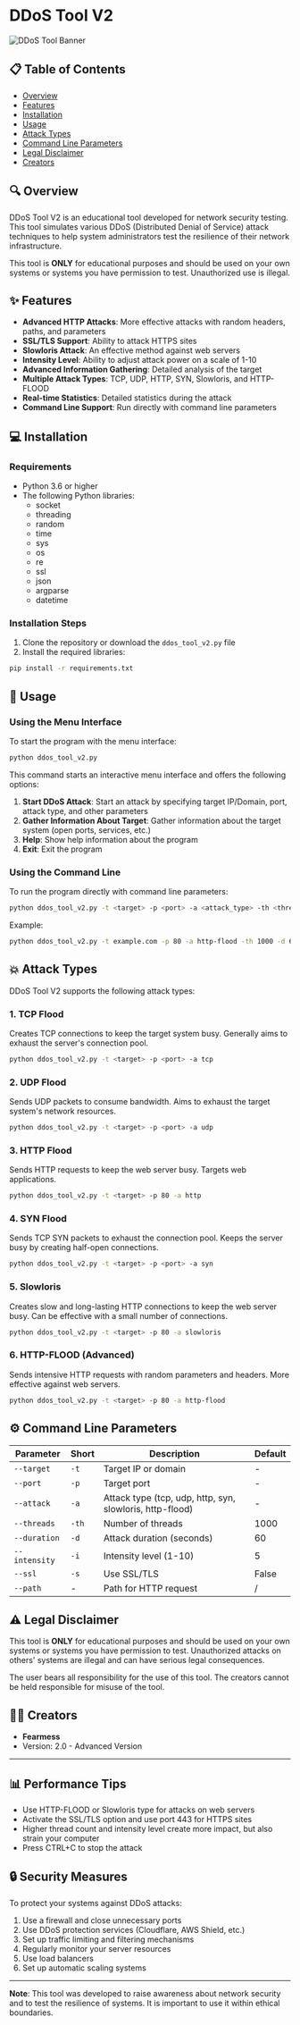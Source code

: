 # DDoS Tool V2

![DDoS Tool Banner](https://cdn.glitch.global/20bb1161-dcd0-4cd9-af15-400cf2bf1f5c/20250411_0024_Fearmess%20Ddos%20Tan%C4%B1t%C4%B1m%C4%B1_simple_compose_01jrgs9vxae5p9fpc9abzhyh53%20(1).png?v=1744320400556)

## 📋 Table of Contents

- [Overview](#overview)
- [Features](#features)
- [Installation](#installation)
- [Usage](#usage)
- [Attack Types](#attack-types)
- [Command Line Parameters](#command-line-parameters)
- [Legal Disclaimer](#legal-disclaimer)
- [Creators](#creators)

## 🔍 Overview

DDoS Tool V2 is an educational tool developed for network security testing. This tool simulates various DDoS (Distributed Denial of Service) attack techniques to help system administrators test the resilience of their network infrastructure.

This tool is **ONLY** for educational purposes and should be used on your own systems or systems you have permission to test. Unauthorized use is illegal.

## ✨ Features

- **Advanced HTTP Attacks**: More effective attacks with random headers, paths, and parameters
- **SSL/TLS Support**: Ability to attack HTTPS sites
- **Slowloris Attack**: An effective method against web servers
- **Intensity Level**: Ability to adjust attack power on a scale of 1-10
- **Advanced Information Gathering**: Detailed analysis of the target
- **Multiple Attack Types**: TCP, UDP, HTTP, SYN, Slowloris, and HTTP-FLOOD
- **Real-time Statistics**: Detailed statistics during the attack
- **Command Line Support**: Run directly with command line parameters

## 💻 Installation

### Requirements

- Python 3.6 or higher
- The following Python libraries:
  - socket
  - threading
  - random
  - time
  - sys
  - os
  - re
  - ssl
  - json
  - argparse
  - datetime

### Installation Steps

1. Clone the repository or download the `ddos_tool_v2.py` file
2. Install the required libraries:

```bash
pip install -r requirements.txt
```

## 🚀 Usage

### Using the Menu Interface

To start the program with the menu interface:

```bash
python ddos_tool_v2.py
```

This command starts an interactive menu interface and offers the following options:

1. **Start DDoS Attack**: Start an attack by specifying target IP/Domain, port, attack type, and other parameters
2. **Gather Information About Target**: Gather information about the target system (open ports, services, etc.)
3. **Help**: Show help information about the program
4. **Exit**: Exit the program

### Using the Command Line

To run the program directly with command line parameters:

```bash
python ddos_tool_v2.py -t <target> -p <port> -a <attack_type> -th <threads> -d <duration> -i <intensity>
```

Example:

```bash
python ddos_tool_v2.py -t example.com -p 80 -a http-flood -th 1000 -d 60 -i 5
```

## 💥 Attack Types

DDoS Tool V2 supports the following attack types:

### 1. TCP Flood

Creates TCP connections to keep the target system busy. Generally aims to exhaust the server's connection pool.

```bash
python ddos_tool_v2.py -t <target> -p <port> -a tcp
```

### 2. UDP Flood

Sends UDP packets to consume bandwidth. Aims to exhaust the target system's network resources.

```bash
python ddos_tool_v2.py -t <target> -p <port> -a udp
```

### 3. HTTP Flood

Sends HTTP requests to keep the web server busy. Targets web applications.

```bash
python ddos_tool_v2.py -t <target> -p 80 -a http
```

### 4. SYN Flood

Sends TCP SYN packets to exhaust the connection pool. Keeps the server busy by creating half-open connections.

```bash
python ddos_tool_v2.py -t <target> -p <port> -a syn
```

### 5. Slowloris

Creates slow and long-lasting HTTP connections to keep the web server busy. Can be effective with a small number of connections.

```bash
python ddos_tool_v2.py -t <target> -p 80 -a slowloris
```

### 6. HTTP-FLOOD (Advanced)

Sends intensive HTTP requests with random parameters and headers. More effective against web servers.

```bash
python ddos_tool_v2.py -t <target> -p 80 -a http-flood
```

## ⚙️ Command Line Parameters

| Parameter | Short | Description | Default |
|-----------|-------|-------------|---------|
| `--target` | `-t` | Target IP or domain | - |
| `--port` | `-p` | Target port | - |
| `--attack` | `-a` | Attack type (tcp, udp, http, syn, slowloris, http-flood) | - |
| `--threads` | `-th` | Number of threads | 1000 |
| `--duration` | `-d` | Attack duration (seconds) | 60 |
| `--intensity` | `-i` | Intensity level (1-10) | 5 |
| `--ssl` | `-s` | Use SSL/TLS | False |
| `--path` | - | Path for HTTP request | / |

## ⚠️ Legal Disclaimer

This tool is **ONLY** for educational purposes and should be used on your own systems or systems you have permission to test. Unauthorized attacks on others' systems are illegal and can have serious legal consequences.

The user bears all responsibility for the use of this tool. The creators cannot be held responsible for misuse of the tool.

## 👨‍💻 Creators

- **Fearmess**
- Version: 2.0 - Advanced Version

---

## 📊 Performance Tips

- Use HTTP-FLOOD or Slowloris type for attacks on web servers
- Activate the SSL/TLS option and use port 443 for HTTPS sites
- Higher thread count and intensity level create more impact, but also strain your computer
- Press CTRL+C to stop the attack

## 🔒 Security Measures

To protect your systems against DDoS attacks:

1. Use a firewall and close unnecessary ports
2. Use DDoS protection services (Cloudflare, AWS Shield, etc.)
3. Set up traffic limiting and filtering mechanisms
4. Regularly monitor your server resources
5. Use load balancers
6. Set up automatic scaling systems

---

**Note**: This tool was developed to raise awareness about network security and to test the resilience of systems. It is important to use it within ethical boundaries.
